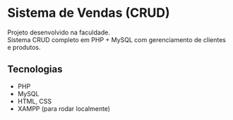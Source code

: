 # Sistema de Vendas (CRUD)

Projeto desenvolvido na faculdade.  
Sistema CRUD completo em PHP + MySQL com gerenciamento de clientes e produtos.

## Tecnologias
- PHP
- MySQL
- HTML, CSS
- XAMPP (para rodar localmente)
